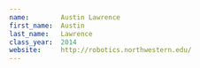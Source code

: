 ```yaml
---
name:        Austin Lawrence
first_name:  Austin
last_name:   Lawrence
class_year:  2014
website:     http://robotics.northwestern.edu/
---
```

